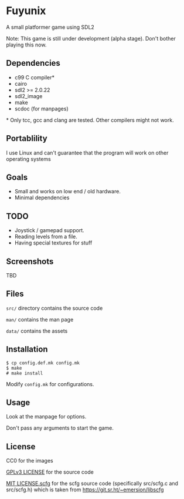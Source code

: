 # Fuyunix
A small platformer game using SDL2

Note: This game is still under development (alpha stage).
Don't bother playing this now.

## Dependencies
- c99 C compiler*
- cairo
- sdl2 >= 2.0.22
- sdl2_image
- make
- scdoc (for manpages)

\* Only tcc, gcc and clang are tested.
Other compilers might not work.

## Portablility
I use Linux and can't guarantee that the program will work on other operating
systems

## Goals
* Small and works on low end / old hardware.
* Minimal dependencies

## TODO
* Joystick / gamepad support.
* Reading levels from a file.
* Having special textures for stuff

## Screenshots
TBD

## Files
`src/` directory contains the source code

`man/` contains the man page

`data/` contains the assets

## Installation
```
$ cp config.def.mk config.mk
$ make
# make install
```

Modify `config.mk` for configurations.

## Usage

Look at the manpage for options.

Don't pass any arguments to start the game.

## License
CC0 for the images

[GPLv3 LICENSE](LICENSE) for the source code

[MIT LICENSE.scfg](src/LICENSE.scfg) for the scfg source code (specifically
src/scfg.c and src/scfg.h) which is taken from
https://git.sr.ht/~emersion/libscfg
